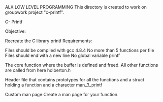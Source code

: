 ALX LOW LEVEL PROGRAMMING This directory is created to work on groupwork project "c-printf".

C- Printf

Objective:

Recreate the C library printf
Requirements:

Files should be compiled with gcc 4.8.4
No more than 5 functions per file
Files should end with a new line
No global variable
printf

The core function where the buffer is defined and freed. All other functions are called from here
holberton.h

Header file that contains prototypes for all the functions and a struct holding a function and a character
man_3_printf

Custom man page Create a man page for your function.
